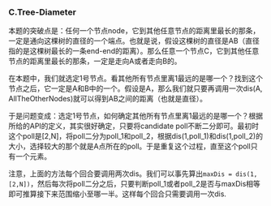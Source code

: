 ### C.Tree-Diameter

本题的突破点是：任何一个节点node，它到其他任意节点的距离里最长的那条，一定是通向这棵树的直径的一个端点。也就是说，假设这棵树的直径是AB（直径指的是这棵树最长的一条end-end的距离）。那么任意一个节点C，它到其他任意节点的距离里最长的那条，一定是走向A或者走向B的。

在本题中，我们就选定1号节点。看其他所有节点里离1最远的是哪一个？找到这个节点之后，它一定是A和B中的一个。假设是A，那么我们就只要再调用一次dis(A, AllTheOtherNodes)就可以得到AB之间的距离（也就是直径）。

于是问题变成：选定1号节点，如何确定其他所有节点里离1最远的是哪一个？根据所给的API的定义，其实很好确定，只要将candidate poll不断二分即可。最初时这个poll是[2,N]，将poll二分为poll_1和poll_2，根据dis(1,poll_1)和dis(1,poll_2)的大小，选择较大的那个就是A点所在的poll。于是重复这个过程，直至这个poll只有一个元素。

注意，上面的方法每个回合要调用两次dis。我们可以事先算出```maxDis = dis(1,[2,N])```，然后每次将poll二分之后，只要判断poll_1或者poll_2是否与maxDis相等即可推算接下来范围缩小至哪一半。这样每个回合只需要调用一次dis.
